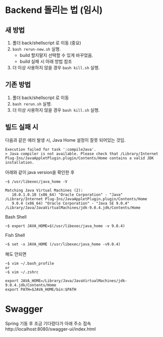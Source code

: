# Backend 돌리는 법 (임시)
## 새 방법
1. 폴더 back/shellscript 로 이동 (중요)
2. `bash rerun-new.sh` 실행.
    * build 할지말지 선택할 수 있게 바꾸었음.
    * build 실패 시 아래 방법 참조
3. 더 이상 사용하지 않을 경우 `bash kill.sh` 실행.

## 기존 방법
1. 폴더 back/shellscript 로 이동
2. `bash rerun.sh` 실행.
3. 더 이상 사용하지 않을 경우 `bash kill.sh` 실행.

## 빌드 실패 시
다음과 같은 에러 발생 시, Java Home 설정이 잘못 되어있는 것임.
```
Execution failed for task ':compileJava'.
> Java compiler is not available. Please check that /Library/Internet Plug-Ins/JavaAppletPlugin.plugin/Contents/Home contains a valid JDK installation.
```

아래와 같이 java version을 확인한 후 
```
~$ /usr/libexec/java_home -V

Matching Java Virtual Machines (2):
   10.0.1.0.10 (x86_64) "Oracle Corporation" - "Java" /Library/Internet Plug-Ins/JavaAppletPlugin.plugin/Contents/Home
   9.0.4 (x86_64) "Oracle Corporation" - "Java SE 9.0.4" /Library/Java/JavaVirtualMachines/jdk-9.0.4.jdk/Contents/Home
```

Bash Shell
```
~$ export JAVA_HOME=$(/usr/libexec/java_home -v 9.0.4)
```

Fish Shell
```
~$ set -x JAVA_HOME (/usr/libexec/java_home -v9.0.4)
```

해도 안되면

```
~$ vim ~/.bash_profile 
or 
~$ vim ~/.zshrc
```
```
export JAVA_HOME=/Library/Java/JavaVirtualMachines/jdk-9.0.4.jdk/Contents/Home
export PATH=$JAVA_HOME/bin:$PATH
```


# Swagger
Spring 기동 후 조금 기다렸다가 아래 주소 접속    
http://localhost:8080/swagger-ui/index.html